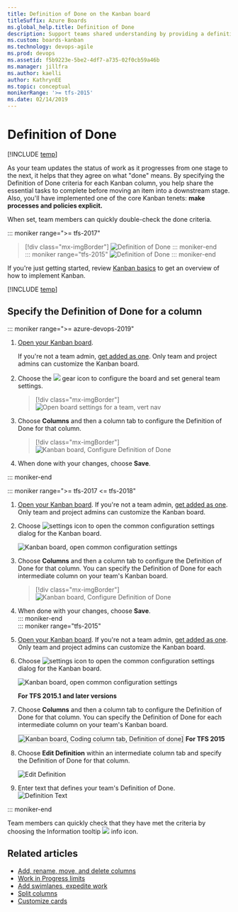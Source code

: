 ```yaml
---
title: Definition of Done on the Kanban board
titleSuffix: Azure Boards
ms.global_help.title: Definition of Done
description: Support teams shared understanding by providing a definition for what "done" means for each column of the Kanban board  
ms.custom: boards-kanban 
ms.technology: devops-agile
ms.prod: devops
ms.assetid: f5b9223e-5be2-4df7-a735-02f0cb59a46b
ms.manager: jillfra
ms.author: kaelli
author: KathrynEE
ms.topic: conceptual
monikerRange: '>= tfs-2015'
ms.date: 02/14/2019
---
```


# Definition of Done

[!INCLUDE [temp](../_shared/version-vsts-tfs-2015-on.md)]  

As your team updates the status of work as it progresses from one stage to the next, it helps that they agree on what "done" means. By specifying the Definition of Done criteria for each Kanban column, you help share the essential tasks to complete before moving an item into a downstream stage. 
Also, you'll have implemented one of the core Kanban tenets: **make processes and policies explicit.**

When set, team members can quickly double-check the done criteria.

::: moniker range=">= tfs-2017" 
> [!div class="mx-imgBorder"]
> ![Definition of Done](_img/columns/move-doing-done-dod-develop.png)
::: moniker-end   
::: moniker range="tfs-2015" 
> ![Definition of Done](_img/ALM_DD_IntroImage.png)
::: moniker-end   

If you're just getting started, review [Kanban basics](kanban-basics.md) to get an overview of how to implement Kanban.

[!INCLUDE [temp](../_shared/prerequisites-team-settings.md)]

## Specify the Definition of Done for a column 

::: moniker range=">= azure-devops-2019"

1. [Open your Kanban board](kanban-quickstart.md). 

   If you're not a team admin, [get added as one](../../organizations/settings/add-team-administrator.md). Only team and project admins can customize the Kanban board.

1. Choose the ![](../../_img/icons/blue-gear.png) gear icon to configure the board and set general team settings.  

	> [!div class="mx-imgBorder"]
	> ![Open board settings for a team, vert nav](../../organizations/settings/_img/configure-team/open-board-settings.png)  

2. Choose **Columns** and then a column tab to configure the Definition of Done for that column. 

	> [!div class="mx-imgBorder"]
	> ![Kanban board, Configure Definition of Done](_img/columns/definition-of-done-defined.png)  

3. When done with your changes, choose **Save**.

::: moniker-end 

::: moniker range=">= tfs-2017 <= tfs-2018" 
1. [Open your Kanban board](kanban-quickstart.md). If you're not a team admin, [get added as one](../../organizations/settings/add-team-administrator.md). Only team and project admins can customize the Kanban board.

1. Choose ![settings icon](../../_img/icons/team-settings-gear-icon.png) to open the common configuration settings dialog for the Kanban board. 

	![Kanban board, open common configuration settings](_img/add-columns-open-settings-ts.png)  

2. Choose **Columns** and then a column tab to configure the Definition of Done for that column. You can specify the Definition of Done for each intermediate column on your team's Kanban board.   

	> [!div class="mx-imgBorder"]
	> ![Kanban board, Configure Definition of Done](_img/columns/definition-of-done-defined.png)  

3. When done with your changes, choose **Save**.  
   ::: moniker-end  
   ::: moniker range="tfs-2015"  
4. [Open your Kanban board](kanban-quickstart.md). If you're not a team admin, [get added as one](../../organizations/settings/add-team-administrator.md). Only team and project admins can customize the Kanban board.

5. Choose ![settings icon](../../_img/icons/team-settings-gear-icon.png) to open the common configuration settings dialog for the Kanban board. 

	![Kanban board, open common configuration settings](_img/add-columns-open-settings-ts.png)  

    **For TFS 2015.1 and later versions**   

6. Choose **Columns** and then a column tab to configure the Definition of Done for that column. You can specify the Definition of Done for each intermediate column on your team's Kanban board.  

    <img src="_img/vso-kanban-board-definition-of-done-no-tags.png"   alt="Kanban board, Coding column tab, Definition of done]" style="border: 1px solid #C3C3C3;" />     
    <strong>For TFS 2015</strong>  
7. Choose **Edit Definition** within an intermediate column tab and specify  the Definition of Done for that column.  

	![Edit Definition](_img/ALM_DD_EditDefinition.png)    	 

8. Enter text that defines your team's Definition of Done.    
	![Definition Text](_img/ALM_DD_DefinitionText.png)  

::: moniker-end   

Team members can quickly check that they have met the criteria by choosing the Information tooltip ![](_img/ALM_DD_InfoIcon.png) info icon.  



## Related articles

- [Add, rename, move, and delete columns](add-columns.md)
- [Work in Progress limits](wip-limits.md)  
- [Add swimlanes, expedite work](expedite-work.md)
- [Split columns](split-columns.md) 
- [Customize cards](../../boards/boards/customize-cards.md)
